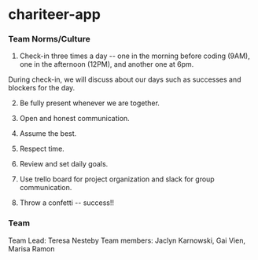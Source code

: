 # chariteer-app

### Team Norms/Culture

1. Check-in three times a day -- one in the morning before coding (9AM), one in the afternoon (12PM), and another one at 6pm.

During check-in, we will discuss about our days such as successes and blockers for the day.

2. Be fully present whenever we are together.

3. Open and honest communication.

4. Assume the best.

5. Respect time.

6. Review and set daily goals.

7. Use trello board for project organization and slack for group communication.

8. Throw a confetti -- success!!

### Team

Team Lead: Teresa Nesteby
Team members: Jaclyn Karnowski, Gai Vien, Marisa Ramon

